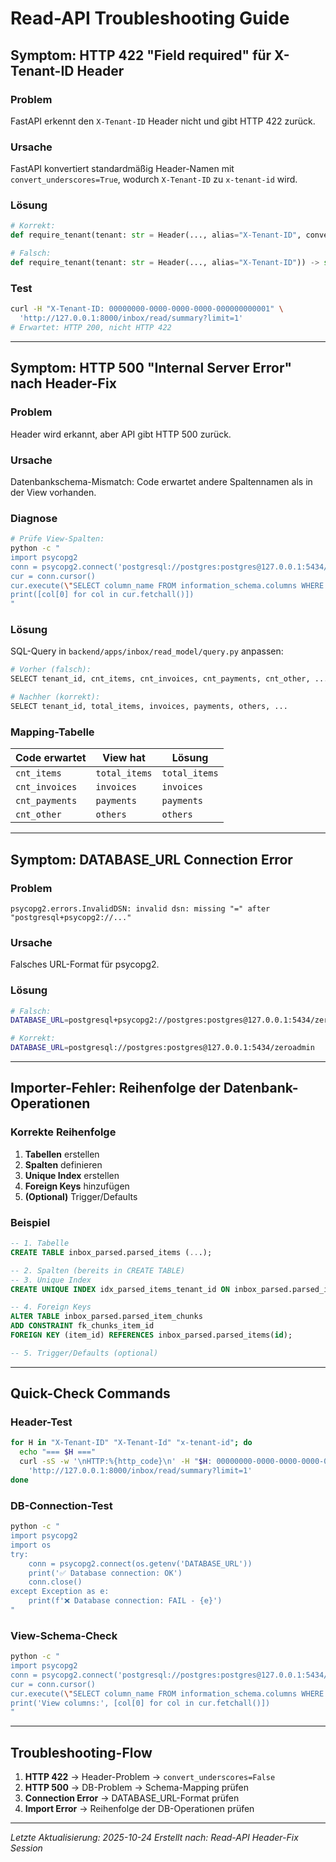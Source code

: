 # Read-API Troubleshooting Guide

## Symptom: HTTP 422 "Field required" für X-Tenant-ID Header

### Problem
FastAPI erkennt den `X-Tenant-ID` Header nicht und gibt HTTP 422 zurück.

### Ursache
FastAPI konvertiert standardmäßig Header-Namen mit `convert_underscores=True`, wodurch `X-Tenant-ID` zu `x-tenant-id` wird.

### Lösung
```python
# Korrekt:
def require_tenant(tenant: str = Header(..., alias="X-Tenant-ID", convert_underscores=False)) -> str:

# Falsch:
def require_tenant(tenant: str = Header(..., alias="X-Tenant-ID")) -> str:
```

### Test
```bash
curl -H "X-Tenant-ID: 00000000-0000-0000-0000-000000000001" \
  'http://127.0.0.1:8000/inbox/read/summary?limit=1'
# Erwartet: HTTP 200, nicht HTTP 422
```

---

## Symptom: HTTP 500 "Internal Server Error" nach Header-Fix

### Problem
Header wird erkannt, aber API gibt HTTP 500 zurück.

### Ursache
Datenbankschema-Mismatch: Code erwartet andere Spaltennamen als in der View vorhanden.

### Diagnose
```bash
# Prüfe View-Spalten:
python -c "
import psycopg2
conn = psycopg2.connect('postgresql://postgres:postgres@127.0.0.1:5434/zeroadmin')
cur = conn.cursor()
cur.execute(\"SELECT column_name FROM information_schema.columns WHERE table_schema = 'inbox_parsed' AND table_name = 'v_inbox_by_tenant' ORDER BY column_name;\")
print([col[0] for col in cur.fetchall()])
"
```

### Lösung
SQL-Query in `backend/apps/inbox/read_model/query.py` anpassen:

```python
# Vorher (falsch):
SELECT tenant_id, cnt_items, cnt_invoices, cnt_payments, cnt_other, ...

# Nachher (korrekt):
SELECT tenant_id, total_items, invoices, payments, others, ...
```

### Mapping-Tabelle
| Code erwartet | View hat | Lösung |
|----------------|----------|---------|
| `cnt_items` | `total_items` | `total_items` |
| `cnt_invoices` | `invoices` | `invoices` |
| `cnt_payments` | `payments` | `payments` |
| `cnt_other` | `others` | `others` |

---

## Symptom: DATABASE_URL Connection Error

### Problem
```
psycopg2.errors.InvalidDSN: invalid dsn: missing "=" after "postgresql+psycopg2://..."
```

### Ursache
Falsches URL-Format für psycopg2.

### Lösung
```bash
# Falsch:
DATABASE_URL=postgresql+psycopg2://postgres:postgres@127.0.0.1:5434/zeroadmin

# Korrekt:
DATABASE_URL=postgresql://postgres:postgres@127.0.0.1:5434/zeroadmin
```

---

## Importer-Fehler: Reihenfolge der Datenbank-Operationen

### Korrekte Reihenfolge
1. **Tabellen** erstellen
2. **Spalten** definieren
3. **Unique Index** erstellen
4. **Foreign Keys** hinzufügen
5. **(Optional)** Trigger/Defaults

### Beispiel
```sql
-- 1. Tabelle
CREATE TABLE inbox_parsed.parsed_items (...);

-- 2. Spalten (bereits in CREATE TABLE)
-- 3. Unique Index
CREATE UNIQUE INDEX idx_parsed_items_tenant_id ON inbox_parsed.parsed_items(tenant_id);

-- 4. Foreign Keys
ALTER TABLE inbox_parsed.parsed_item_chunks 
ADD CONSTRAINT fk_chunks_item_id 
FOREIGN KEY (item_id) REFERENCES inbox_parsed.parsed_items(id);

-- 5. Trigger/Defaults (optional)
```

---

## Quick-Check Commands

### Header-Test
```bash
for H in "X-Tenant-ID" "X-Tenant-Id" "x-tenant-id"; do
  echo "=== $H ==="
  curl -sS -w '\nHTTP:%{http_code}\n' -H "$H: 00000000-0000-0000-0000-000000000001" \
    'http://127.0.0.1:8000/inbox/read/summary?limit=1'
done
```

### DB-Connection-Test
```bash
python -c "
import psycopg2
import os
try:
    conn = psycopg2.connect(os.getenv('DATABASE_URL'))
    print('✅ Database connection: OK')
    conn.close()
except Exception as e:
    print(f'❌ Database connection: FAIL - {e}')
"
```

### View-Schema-Check
```bash
python -c "
import psycopg2
conn = psycopg2.connect('postgresql://postgres:postgres@127.0.0.1:5434/zeroadmin')
cur = conn.cursor()
cur.execute(\"SELECT column_name FROM information_schema.columns WHERE table_schema = 'inbox_parsed' AND table_name = 'v_inbox_by_tenant' ORDER BY column_name;\")
print('View columns:', [col[0] for col in cur.fetchall()])
"
```

---

## Troubleshooting-Flow

1. **HTTP 422** → Header-Problem → `convert_underscores=False`
2. **HTTP 500** → DB-Problem → Schema-Mapping prüfen
3. **Connection Error** → DATABASE_URL-Format prüfen
4. **Import Error** → Reihenfolge der DB-Operationen prüfen

---

*Letzte Aktualisierung: 2025-10-24*
*Erstellt nach: Read-API Header-Fix Session*
